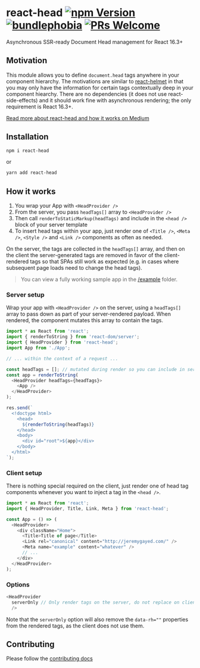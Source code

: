 # react-head [![npm Version](https://img.shields.io/npm/v/react-head.svg?style=flat-square)](https://www.npmjs.org/package/react-head) [![bundlephobia](https://badgen.net/bundlephobia/minzip/react-head)](https://bundlephobia.com/result?p=react-head) [![PRs Welcome](https://img.shields.io/badge/PRs-welcome-brightgreen.svg?style=flat-square)](CONTRIBUTING.md#pull-requests)

Asynchronous SSR-ready Document Head management for React 16.3+

## Motivation

This module allows you to define `document.head` tags anywhere in your component hierarchy. The motivations are similar to [react-helmet](https://github.com/nfl/react-helmet) in that you may only have the information for certain tags contextually deep in your component hiearchy. There are no dependencies (it does not use react-side-effects) and it should work fine with asynchronous rendering; the only requirement is React 16.3+.

[Read more about react-head and how it works on Medium](https://jeremygayed.com/making-head-tag-management-thread-safe-with-react-head-323654170b45)

## Installation

```sh
npm i react-head
```

or

```sh
yarn add react-head
```

## How it works

1.  You wrap your App with `<HeadProvider />`
1.  From the server, you pass `headTags[]` array to `<HeadProvider />`
1.  Then call `renderToStaticMarkup(headTags)` and include in the `<head />` block of your server template
1.  To insert head tags within your app, just render one of `<Title />`, `<Meta />`, `<Style />` and `<Link />` components as often as needed.

On the server, the tags are collected in the `headTags[]` array, and then on the client the server-generated tags are removed in favor of the client-rendered tags so that SPAs still work as expected (e.g. in cases where subsequent page loads need to change the head tags).

> You can view a fully working sample app in the [/example](/example) folder.

### Server setup

Wrap your app with `<HeadProvider />` on the server, using a `headTags[]` array to pass down as part of your server-rendered payload. When rendered, the component mutates this array to contain the tags.

```js
import * as React from 'react';
import { renderToString } from 'react-dom/server';
import { HeadProvider } from 'react-head';
import App from './App';

// ... within the context of a request ...

const headTags = []; // mutated during render so you can include in server-rendered template later
const app = renderToString(
  <HeadProvider headTags={headTags}>
    <App />
  </HeadProvider>
);

res.send(`
  <!doctype html>
    <head>
      ${renderToString(headTags)}
    </head>
    <body>
      <div id="root">${app}</div>
    </body>
  </html>
`);
```

### Client setup

There is nothing special required on the client, just render one of head tag components whenever you want to inject a tag in the `<head />`.

```js
import * as React from 'react';
import { HeadProvider, Title, Link, Meta } from 'react-head';

const App = () => (
  <HeadProvider>
    <div className="Home">
      <Title>Title of page</Title>
      <Link rel="canonical" content="http://jeremygayed.com/" />
      <Meta name="example" content="whatever" />
      // ...
    </div>
  </HeadProvider>
);
```

### Options

```js
<HeadProvider
  serverOnly // Only render tags on the server, do not replace on client render
  />
```

Note that the `serverOnly` option will also remove the `data-rh=""` properties from the rendered tags, as the client does not use them.

## Contributing

Please follow the [contributing docs](/CONTRIBUTING.md)
